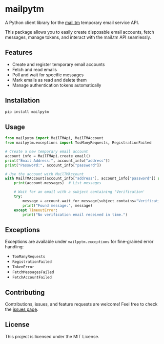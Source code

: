 # mailpytm

A Python client library for the [mail.tm](https://mail.tm) temporary email service API.

This package allows you to easily create disposable email accounts, fetch messages, manage tokens, and interact with the mail.tm API seamlessly.

## Features

- Create and register temporary email accounts
- Fetch and read emails
- Poll and wait for specific messages
- Mark emails as read and delete them
- Manage authentication tokens automatically

## Installation

```bash
pip install mailpytm
```

## Usage

```python
from mailpytm import MailTMApi, MailTMAccount
from mailpytm.exceptions import TooManyRequests, RegistrationFailed

# Create a new temporary email account
account_info = MailTMApi.create_email()
print("Email Address:", account_info["address"])
print("Password:", account_info["password"])

# Use the account with MailTMAccount
with MailTMAccount(account_info["address"], account_info["password"]) as account:
    print(account.messages)  # List messages

    # Wait for an email with a subject containing 'Verification'
    try:
        message = account.wait_for_message(subject_contains="Verification", timeout=120)
        print("Found message:", message)
    except TimeoutError:
        print("No verification email received in time.")
```

## Exceptions

Exceptions are available under `mailpytm.exceptions` for fine-grained error handling:

- `TooManyRequests`
- `RegistrationFailed`
- `TokenError`
- `FetchMessagesFailed`
- `FetchAccountFailed`

## Contributing

Contributions, issues, and feature requests are welcome! Feel free to check the [issues page](https://github.com/cvcvka5/mailpytm/issues).

## License

This project is licensed under the MIT License.